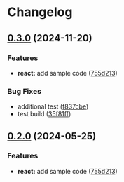 # Changelog

## [0.3.0](https://github.com/wortner/release-please-monorepo-example/compare/hello-react-v0.2.0...hello-react@v0.3.0) (2024-11-20)


### Features

* **react:** add sample code ([755d213](https://github.com/wortner/release-please-monorepo-example/commit/755d2133dde08b8e1aeb2012256ee58b934fc346))


### Bug Fixes

* additional test ([f837cbe](https://github.com/wortner/release-please-monorepo-example/commit/f837cbe27e94b8afb8e9a97a2a81b1db968bb28a))
* test build ([35f81ff](https://github.com/wortner/release-please-monorepo-example/commit/35f81fffebc93a5a49b6935b2a71e1cd97fc4f7d))

## [0.2.0](https://github.com/amarjanica/release-please-monorepo-example/compare/hello-react-v0.1.0...hello-react@v0.2.0) (2024-05-25)


### Features

* **react:** add sample code ([755d213](https://github.com/amarjanica/release-please-monorepo-example/commit/755d2133dde08b8e1aeb2012256ee58b934fc346))

